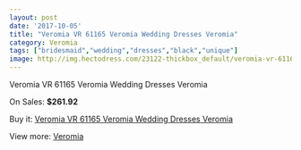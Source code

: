 ```yaml
---
layout: post
date: '2017-10-05'
title: "Veromia VR 61165 Veromia Wedding Dresses Veromia"
category: Veromia
tags: ["bridesmaid","wedding","dresses","black","unique"]
image: http://img.hectodress.com/23122-thickbox_default/veromia-vr-61165-veromia-wedding-dresses-veromia.jpg
---
```

Veromia VR 61165 Veromia Wedding Dresses Veromia

On Sales: **$261.92**
<a href="https://www.hectodress.com/veromia/10722-veromia-vr-61165-veromia-wedding-dresses-veromia.html"><amp-img layout="responsive" width="600" height="600" src="//img.hectodress.com/23122-thickbox_default/veromia-vr-61165-veromia-wedding-dresses-veromia.jpg" alt="Veromia VR 61165 Veromia Wedding Dresses Veromia 0" /></a>
<a href="https://www.hectodress.com/veromia/10722-veromia-vr-61165-veromia-wedding-dresses-veromia.html"><amp-img layout="responsive" width="600" height="600" src="//img.hectodress.com/23124-thickbox_default/veromia-vr-61165-veromia-wedding-dresses-veromia.jpg" alt="Veromia VR 61165 Veromia Wedding Dresses Veromia 1" /></a>
<a href="https://www.hectodress.com/veromia/10722-veromia-vr-61165-veromia-wedding-dresses-veromia.html"><amp-img layout="responsive" width="600" height="600" src="//img.hectodress.com/23123-thickbox_default/veromia-vr-61165-veromia-wedding-dresses-veromia.jpg" alt="Veromia VR 61165 Veromia Wedding Dresses Veromia 2" /></a>

Buy it: [Veromia VR 61165 Veromia Wedding Dresses Veromia](https://www.hectodress.com/veromia/10722-veromia-vr-61165-veromia-wedding-dresses-veromia.html "Veromia VR 61165 Veromia Wedding Dresses Veromia")

View more: [Veromia](https://www.hectodress.com/171-veromia "Veromia")